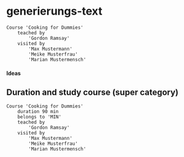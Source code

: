 # generierungs-text
```
Course 'Cooking for Dummies'
	teached by 
		'Gordon Ramsay'
	visited by 
		'Max Mustermann'
		'Meike Musterfrau'
		'Marian Mustermensch'
```

#### Ideas

## Duration and study course (super category)
```
Course 'Cooking for Dummies'
	duration 90 min
	belongs to 'MIN'
	teached by 
		'Gordon Ramsay'
	visited by 
		'Max Mustermann'
		'Meike Musterfrau'
		'Marian Mustermensch'
```
